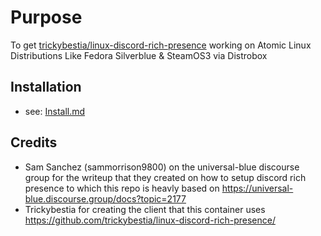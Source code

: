# Purpose
To get [trickybestia/linux-discord-rich-presence](https://github.com/trickybestia/linux-discord-rich-presence/) working on Atomic Linux Distributions Like Fedora Silverblue & SteamOS3 via Distrobox

## Installation
- see: [Install.md](https://github.com/vibrantleaf/container-ldrpc/blob/main/install)

## Credits
- Sam Sanchez (sammorrison9800) on the universal-blue discourse group for the writeup that they created on how to setup discord rich presence to which this repo is heavly based on https://universal-blue.discourse.group/docs?topic=2177
- Trickybestia for creating the client that this container uses https://github.com/trickybestia/linux-discord-rich-presence/

